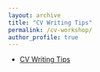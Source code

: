 ```yaml
---
layout: archive
title: "CV Writing Tips"
permalink: /cv-workshop/
author_profile: true
---
```



- [CV Writing Tips](/cv-workshop)